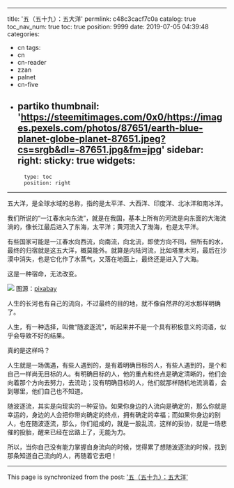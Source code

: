 
---
title: '五（五十九）：五大洋'
permlink: c48c3cacf7c0a
catalog: true
toc_nav_num: true
toc: true
position: 9999
date: 2019-07-05 04:39:48
categories:
- cn
tags:
- cn
- cn-reader
- zzan
- palnet
- cn-five
- partiko
thumbnail: 'https://steemitimages.com/0x0/https://images.pexels.com/photos/87651/earth-blue-planet-globe-planet-87651.jpeg?cs=srgb&dl=-87651.jpg&fm=jpg'
sidebar:
    right:
        sticky: true
widgets:
    -
        type: toc
        position: right
---


五大洋，是全球水域的总称，指的是太平洋、大西洋、印度洋、北冰洋和南冰洋。

我们所说的“一江春水向东流”，就是在我国，基本上所有的河流是向东面的大海流淌的，像长江最后进入了东海，太平洋；黄河流入了渤海，也是太平洋。

有些国家可能是一江春水向西流，向南流，向北流，即使方向不同，但所有的水，最终的归宿就是这五大洋，概莫能外。就算是内陆河流，比如塔里木河，最后在沙漠中消失，也是它化作了水蒸气，又落在地面上，最终还是进入了大海。

这是一种宿命，无法改变。

![](https://steemitimages.com/0x0/https://images.pexels.com/photos/87651/earth-blue-planet-globe-planet-87651.jpeg?cs=srgb&dl=-87651.jpg&fm=jpg)
图源：[pixabay](https://images.pexels.com/photos/87651/earth-blue-planet-globe-planet-87651.jpeg?cs=srgb&dl=-87651.jpg&fm=jpg)

人生的长河也有自己的流向，不过最终的目的地，就不像自然界的河水那样明确了。

人生，有一种选择，叫做“随波逐流”，听起来并不是一个具有积极意义的词语，似乎会导致不好的结果。

真的是这样吗？

人生就是一场偶遇，有些人遇到的，是有着明确目标的人，有些人遇到的，是个和自己一样尚无目标的人。有明确目标的人，他的重点和终点是确定清晰的，他们会向着那个方向去努力，去流动；没有明确目标的人，他们就那样随机地流淌着，会到哪里，他们自己也不知道。

随波逐流，其实是向现实的一种妥协。如果你身边的人流向是确定的，那么你就是幸运的，身边的人会把你带向确定的终点，拥有确定的幸福；而如果你身边的别人，也在随波逐流，那么，你们组成的，就是一股乱流，这样的妥协，就是一场悲催的投胎，醒来已经在岔路上了，无能为力。

所以，当你自己没有能力掌握自身流向的时候，觉得累了想随波逐流的时候，找到那条知道自己流向的人，再随着它去吧！

- - -

This page is synchronized from the post: ['五（五十九）：五大洋'](https://steemit.com/@julian2013/c48c3cacf7c0a)
